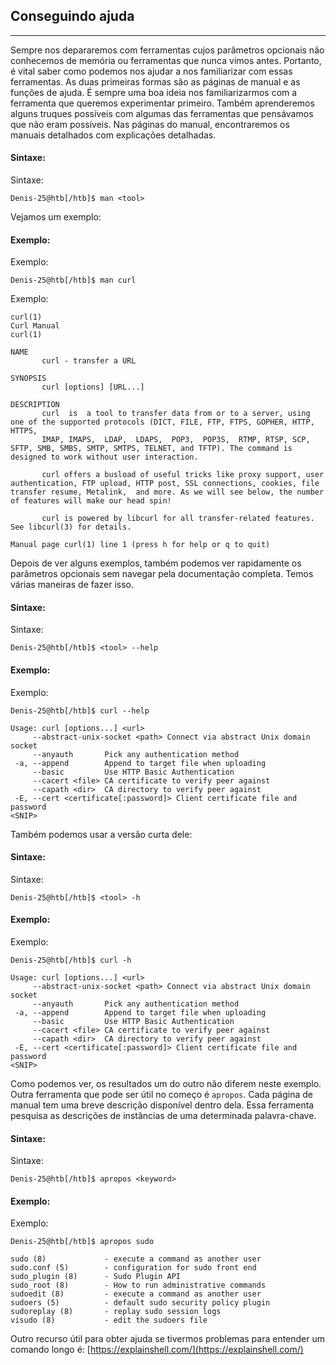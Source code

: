 ## Conseguindo ajuda

___

Sempre nos depararemos com ferramentas cujos parâmetros opcionais não conhecemos de memória ou ferramentas que nunca vimos antes. Portanto, é vital saber como podemos nos ajudar a nos familiarizar com essas ferramentas. As duas primeiras formas são as páginas de manual e as funções de ajuda. É sempre uma boa ideia nos familiarizarmos com a ferramenta que queremos experimentar primeiro. Também aprenderemos alguns truques possíveis com algumas das ferramentas que pensávamos que não eram possíveis. Nas páginas do manual, encontraremos os manuais detalhados com explicações detalhadas.

#### Sintaxe:

Sintaxe:

```
Denis-25@htb[/htb]$ man <tool>
```

Vejamos um exemplo:

#### Exemplo:

Exemplo:

```
Denis-25@htb[/htb]$ man curl
```

Exemplo:

```
curl(1)                                                             Curl Manual                                                            curl(1)

NAME
       curl - transfer a URL

SYNOPSIS
       curl [options] [URL...]

DESCRIPTION
       curl  is  a tool to transfer data from or to a server, using one of the supported protocols (DICT, FILE, FTP, FTPS, GOPHER, HTTP, HTTPS,  
       IMAP, IMAPS,  LDAP,  LDAPS,  POP3,  POP3S,  RTMP, RTSP, SCP, SFTP, SMB, SMBS, SMTP, SMTPS, TELNET, and TFTP). The command is designed to work without user interaction.

       curl offers a busload of useful tricks like proxy support, user authentication, FTP upload, HTTP post, SSL connections, cookies, file transfer resume, Metalink,  and more. As we will see below, the number of features will make our head spin!

       curl is powered by libcurl for all transfer-related features.  See libcurl(3) for details.

Manual page curl(1) line 1 (press h for help or q to quit)

```

Depois de ver alguns exemplos, também podemos ver rapidamente os parâmetros opcionais sem navegar pela documentação completa. Temos várias maneiras de fazer isso.

#### Sintaxe:

Sintaxe:

```
Denis-25@htb[/htb]$ <tool> --help
```

#### Exemplo:

Exemplo:

```
Denis-25@htb[/htb]$ curl --help

Usage: curl [options...] <url>
     --abstract-unix-socket <path> Connect via abstract Unix domain socket
     --anyauth       Pick any authentication method
 -a, --append        Append to target file when uploading
     --basic         Use HTTP Basic Authentication
     --cacert <file> CA certificate to verify peer against
     --capath <dir>  CA directory to verify peer against
 -E, --cert <certificate[:password]> Client certificate file and password
<SNIP>
```

Também podemos usar a versão curta dele:

#### Sintaxe:

Sintaxe:

```
Denis-25@htb[/htb]$ <tool> -h
```

#### Exemplo:

Exemplo:

```
Denis-25@htb[/htb]$ curl -h

Usage: curl [options...] <url>
     --abstract-unix-socket <path> Connect via abstract Unix domain socket
     --anyauth       Pick any authentication method
 -a, --append        Append to target file when uploading
     --basic         Use HTTP Basic Authentication
     --cacert <file> CA certificate to verify peer against
     --capath <dir>  CA directory to verify peer against
 -E, --cert <certificate[:password]> Client certificate file and password
<SNIP>
```

Como podemos ver, os resultados um do outro não diferem neste exemplo. Outra ferramenta que pode ser útil no começo é `apropos`. Cada página de manual tem uma breve descrição disponível dentro dela. Essa ferramenta pesquisa as descrições de instâncias de uma determinada palavra-chave.

#### Sintaxe:

Sintaxe:

```
Denis-25@htb[/htb]$ apropos <keyword>
```

#### Exemplo:

Exemplo:

```
Denis-25@htb[/htb]$ apropos sudo

sudo (8)             - execute a command as another user
sudo.conf (5)        - configuration for sudo front end
sudo_plugin (8)      - Sudo Plugin API
sudo_root (8)        - How to run administrative commands
sudoedit (8)         - execute a command as another user
sudoers (5)          - default sudo security policy plugin
sudoreplay (8)       - replay sudo session logs
visudo (8)           - edit the sudoers file
```

Outro recurso útil para obter ajuda se tivermos problemas para entender um comando longo é: [https://explainshell.com/](https://explainshell.com/)